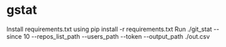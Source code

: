 # gstat
Install requirements.txt using pip install -r requirements.txt
Run ./git_stat --since 10 --repos_list_path <filepath to repos> --users_path <filepath to users> --token <gittoken> --output_path ./out.csv

